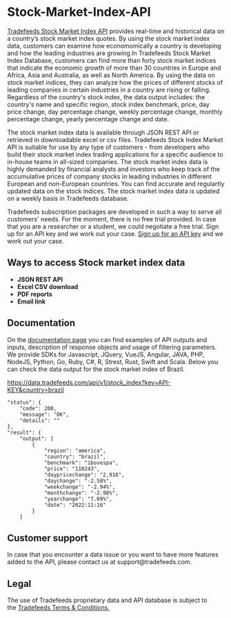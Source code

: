# Stock-Market-Index-API
<a href="https://tradefeeds.com/stock-market-index-api/" rel="nofollow">Tradefeeds Stock Market Index API</a> provides real-time and historical data on a country’s stock market index quotes. By using the stock market index data, customers can examine how economomically a country is developing and how the leading industries are growing.In Tradefeeds Stock Market Index Database, customers can find more than forty stock market indices that indicate the economic growth of more than 30 countries in Europe and Africa, Asia and Australia, as well as North America. By using the data on stock market indices, they can analyze how the prices of different stocks of leading companies in certain industries in a country are rising or falling. Regardless of the country's stock index, the data output includes: the country's name and specific region, stock index benchmark, price, day price change, day percentage change, weekly percentage change, monthly percentage change, yearly percentage change and date.

The stock market index data is available through JSON REST API or retrieved in downloadable excel or csv files. Tradefeeds Stock Index Market API is suitable for use by any type of customers - from developers who build their stock market index trading applications for a specific audience to in-house teams in all-sized companies. The stock market index data is highly demanded by financial analysts and investors who keep track of the accumulative prices of company stocks in leading industries in different European and non-European countries. You can find accurate and regulartly updated data on the stock indices. The stock market index data is updated on a weekly basis in Tradefeeds database. 

Tradefeeds subscription packages are developed in such a way to serve all customers' needs. For the moment, there is no free trial provided. In case that you are a researcher or a student, we could negotiate a free trial. Sign up for an API key and we work out your case. <a href="https://tradefeeds.com/pricing-subscription-plans/" rel="nofollow">Sign up for an API key</a> and we work out your case.

<h2><a id="user-content-ways-to-access-Stock-market index-data" class="anchor" href="https://github.com/Tradefeeds-Financial-data-API/Stock-market index-API#ways-to-access-stock-market index-data" aria-hidden="true"></a>Ways to access Stock market index data</h2>
<ul>
 	<li><strong>JSON REST API</strong></li>
 	<li><strong>Excel CSV download</strong></li>
 	<li><strong>PDF reports</strong></li>
 	<li><strong>Email link</strong></li>
</ul>

<h2>Documentation</h2>
On the <a href="https://tradefeeds.com/api-documentation/" rel="nofollow">documentation page</a> you can find examples of API outputs and inputs, description of response objects and usage of filtering parameters. We provide SDKs for Javascript, JQuery, VueJS, Angular, JAVA, PHP, NodeJS, Python, Go, Ruby, C#, R, Strest, Rust, Swift and Scala. Below you can check the data output for the stock market index of Brazil. 

https://data.tradefeeds.com/api/v1/stock_index?key=API-KEY&country=brazil

    "status": {
        "code": 200,
        "message": "OK",
        "details": ""
    },
    "result": {
        "output": [
            {
                "region": "america",
                "country": "brazil",
                "benchmark": "ibovespa",
                "price": "110243",
                "daypricechange": "2,918",
                "daychange": "-2.58%",
                "weekchange": "-2.94%",
                "monthchange": "-2.98%",
                "yearchange": "7.09%",
                "date": "2022:11:16"
            }
        ]








<h2>Customer support</h2>
In case that you encounter a data issue or you want to have more features added to the API, please contact us at support@tradefeeds.com.
 
<h2>Legal</h2>

<p> The use of Tradefeeds proprietary data and API database is subject to the&nbsp;<a href="https://tradefeeds.com/terms-and-conditions-on-data/">Tradefeeds Terms &amp; Conditions.</a></p>







